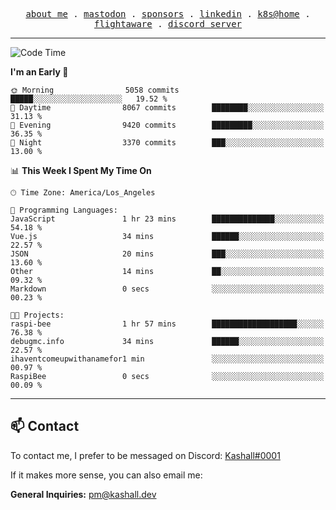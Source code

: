 <p align="center">
  <samp>
    <a href="https://jordanjones.org/">about me</a> .
    <a rel="me" href="https://mastodon.social/@kashall">mastodon</a> .
    <a href="https://github.com/sponsors/kashalls">sponsors</a> .
    <a href="https://linkedin.com/in/jordpjones">linkedin</a> .
    <a href="https://github.com/kashalls/home-cluster">k8s@home</a> .
    <a href="https://flightaware.com/adsb/stats/user/kashalls">flightaware</a> .
    <a href="https://discord.gg/ctgrp8k">discord server</a>
  </samp>
</p>

---

<!--START_SECTION:waka-->
![Code Time](http://img.shields.io/badge/Code%20Time-1%2C362%20hrs%2054%20mins-blue)

**I'm an Early 🐤** 

```text
🌞 Morning                5058 commits        █████░░░░░░░░░░░░░░░░░░░░   19.52 % 
🌆 Daytime                8067 commits        ████████░░░░░░░░░░░░░░░░░   31.13 % 
🌃 Evening                9420 commits        █████████░░░░░░░░░░░░░░░░   36.35 % 
🌙 Night                  3370 commits        ███░░░░░░░░░░░░░░░░░░░░░░   13.00 % 
```


📊 **This Week I Spent My Time On** 

```text
🕑︎ Time Zone: America/Los_Angeles

💬 Programming Languages: 
JavaScript               1 hr 23 mins        ██████████████░░░░░░░░░░░   54.18 % 
Vue.js                   34 mins             ██████░░░░░░░░░░░░░░░░░░░   22.57 % 
JSON                     20 mins             ███░░░░░░░░░░░░░░░░░░░░░░   13.60 % 
Other                    14 mins             ██░░░░░░░░░░░░░░░░░░░░░░░   09.32 % 
Markdown                 0 secs              ░░░░░░░░░░░░░░░░░░░░░░░░░   00.23 % 

🐱‍💻 Projects: 
raspi-bee                1 hr 57 mins        ███████████████████░░░░░░   76.38 % 
debugmc.info             34 mins             ██████░░░░░░░░░░░░░░░░░░░   22.57 % 
ihaventcomeupwithanamefor1 min               ░░░░░░░░░░░░░░░░░░░░░░░░░   00.97 % 
RaspiBee                 0 secs              ░░░░░░░░░░░░░░░░░░░░░░░░░   00.09 % 
```


<!--END_SECTION:waka-->

---

## 📫 Contact

To contact me, I prefer to be messaged on Discord:  [Kashall#0001](https://discord.com/users/201077739589992448)

If it makes more sense, you can also email me:

**General Inquiries:** pm@kashall.dev  
